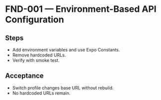 # FND-001 — Environment-Based API Configuration

## Steps
- Add environment variables and use Expo Constants.
- Remove hardcoded URLs.
- Verify with smoke test.

## Acceptance
- Switch profile changes base URL without rebuild.
- No hardcoded URLs remain.
